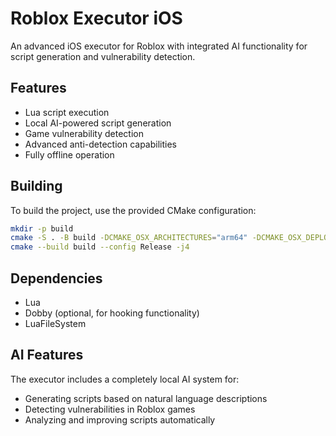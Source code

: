 # Roblox Executor iOS

An advanced iOS executor for Roblox with integrated AI functionality for script generation and vulnerability detection.

## Features

- Lua script execution
- Local AI-powered script generation
- Game vulnerability detection
- Advanced anti-detection capabilities
- Fully offline operation

## Building

To build the project, use the provided CMake configuration:

```bash
mkdir -p build
cmake -S . -B build -DCMAKE_OSX_ARCHITECTURES="arm64" -DCMAKE_OSX_DEPLOYMENT_TARGET="15.0" -DCMAKE_BUILD_TYPE=Release -DCMAKE_SYSTEM_NAME=iOS
cmake --build build --config Release -j4
```

## Dependencies

- Lua
- Dobby (optional, for hooking functionality)
- LuaFileSystem

## AI Features

The executor includes a completely local AI system for:
- Generating scripts based on natural language descriptions
- Detecting vulnerabilities in Roblox games
- Analyzing and improving scripts automatically

